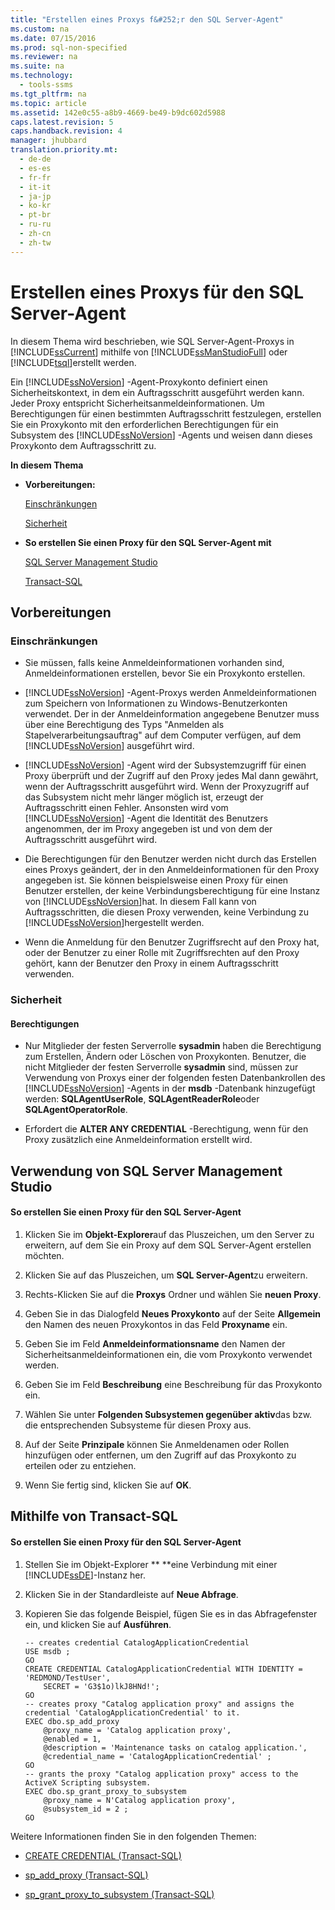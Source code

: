 ```yaml
---
title: "Erstellen eines Proxys f&#252;r den SQL Server-Agent"
ms.custom: na
ms.date: 07/15/2016
ms.prod: sql-non-specified
ms.reviewer: na
ms.suite: na
ms.technology: 
  - tools-ssms
ms.tgt_pltfrm: na
ms.topic: article
ms.assetid: 142e0c55-a8b9-4669-be49-b9dc602d5988
caps.latest.revision: 5
caps.handback.revision: 4
manager: jhubbard
translation.priority.mt: 
  - de-de
  - es-es
  - fr-fr
  - it-it
  - ja-jp
  - ko-kr
  - pt-br
  - ru-ru
  - zh-cn
  - zh-tw
---
```

# Erstellen eines Proxys f&#252;r den SQL Server-Agent
In diesem Thema wird beschrieben, wie SQL Server-Agent-Proxys in [!INCLUDE[ssCurrent](../content/includes/ssCurrent_md.md)] mithilfe von [!INCLUDE[ssManStudioFull](../content/includes/ssManStudioFull_md.md)] oder [!INCLUDE[tsql](../content/includes/tsql_md.md)]erstellt werden.  
  
Ein [!INCLUDE[ssNoVersion](../content/includes/ssNoVersion_md.md)] -Agent-Proxykonto definiert einen Sicherheitskontext, in dem ein Auftragsschritt ausgeführt werden kann. Jeder Proxy entspricht Sicherheitsanmeldeinformationen. Um Berechtigungen für einen bestimmten Auftragsschritt festzulegen, erstellen Sie ein Proxykonto mit den erforderlichen Berechtigungen für ein Subsystem des [!INCLUDE[ssNoVersion](../content/includes/ssNoVersion_md.md)] -Agents und weisen dann dieses Proxykonto dem Auftragsschritt zu.  
  
**In diesem Thema**  
  
-   **Vorbereitungen:**  
  
    [Einschränkungen](#Restrictions)  
  
    [Sicherheit](#Security)  
  
-   **So erstellen Sie einen Proxy für den SQL Server-Agent mit**  
  
    [SQL Server Management Studio](#SSMSProcedure)  
  
    [Transact-SQL](#TsqlProcedure)  
  
## <a name="BeforeYouBegin"></a>Vorbereitungen  
  
### <a name="Restrictions"></a>Einschränkungen  
  
-   Sie müssen, falls keine Anmeldeinformationen vorhanden sind, Anmeldeinformationen erstellen, bevor Sie ein Proxykonto erstellen.  
  
-   [!INCLUDE[ssNoVersion](../content/includes/ssNoVersion_md.md)] -Agent-Proxys werden Anmeldeinformationen zum Speichern von Informationen zu Windows-Benutzerkonten verwendet. Der in der Anmeldeinformation angegebene Benutzer muss über eine Berechtigung des Typs "Anmelden als Stapelverarbeitungsauftrag" auf dem Computer verfügen, auf dem [!INCLUDE[ssNoVersion](../content/includes/ssNoVersion_md.md)] ausgeführt wird.  
  
-   [!INCLUDE[ssNoVersion](../content/includes/ssNoVersion_md.md)] -Agent wird der Subsystemzugriff für einen Proxy überprüft und der Zugriff auf den Proxy jedes Mal dann gewährt, wenn der Auftragsschritt ausgeführt wird. Wenn der Proxyzugriff auf das Subsystem nicht mehr länger möglich ist, erzeugt der Auftragsschritt einen Fehler. Ansonsten wird vom [!INCLUDE[ssNoVersion](../content/includes/ssNoVersion_md.md)] -Agent die Identität des Benutzers angenommen, der im Proxy angegeben ist und von dem der Auftragsschritt ausgeführt wird.  
  
-   Die Berechtigungen für den Benutzer werden nicht durch das Erstellen eines Proxys geändert, der in den Anmeldeinformationen für den Proxy angegeben ist. Sie können beispielsweise einen Proxy für einen Benutzer erstellen, der keine Verbindungsberechtigung für eine Instanz von [!INCLUDE[ssNoVersion](../content/includes/ssNoVersion_md.md)]hat. In diesem Fall kann von Auftragsschritten, die diesen Proxy verwenden, keine Verbindung zu [!INCLUDE[ssNoVersion](../content/includes/ssNoVersion_md.md)]hergestellt werden.  
  
-   Wenn die Anmeldung für den Benutzer Zugriffsrecht auf den Proxy hat, oder der Benutzer zu einer Rolle mit Zugriffsrechten auf den Proxy gehört, kann der Benutzer den Proxy in einem Auftragsschritt verwenden.  
  
### <a name="Security"></a>Sicherheit  
  
#### <a name="Permissions"></a>Berechtigungen  
  
-   Nur Mitglieder der festen Serverrolle **sysadmin** haben die Berechtigung zum Erstellen, Ändern oder Löschen von Proxykonten. Benutzer, die nicht Mitglieder der festen Serverrolle **sysadmin** sind, müssen zur Verwendung von Proxys einer der folgenden festen Datenbankrollen des [!INCLUDE[ssNoVersion](../content/includes/ssNoVersion_md.md)] -Agents in der **msdb** -Datenbank hinzugefügt werden: **SQLAgentUserRole**, **SQLAgentReaderRole**oder **SQLAgentOperatorRole**.  
  
-   Erfordert die **ALTER ANY CREDENTIAL** -Berechtigung, wenn für den Proxy zusätzlich eine Anmeldeinformation erstellt wird.  
  
## <a name="SSMSProcedure"></a>Verwendung von SQL Server Management Studio  
  
#### So erstellen Sie einen Proxy für den SQL Server-Agent  
  
1.  Klicken Sie im **Objekt-Explorer**auf das Pluszeichen, um den Server zu erweitern, auf dem Sie ein Proxy auf dem SQL Server-Agent erstellen möchten.  
  
2.  Klicken Sie auf das Pluszeichen, um **SQL Server-Agent**zu erweitern.  
  
3.  Rechts\-Klicken Sie auf die **Proxys** Ordner und wählen Sie **neuen Proxy**.  
  
4.  Geben Sie in das Dialogfeld **Neues Proxykonto** auf der Seite **Allgemein** den Namen des neuen Proxykontos in das Feld **Proxyname** ein.  
  
5.  Geben Sie im Feld **Anmeldeinformationsname** den Namen der Sicherheitsanmeldeinformationen ein, die vom Proxykonto verwendet werden.  
  
6.  Geben Sie im Feld **Beschreibung** eine Beschreibung für das Proxykonto ein.  
  
7.  Wählen Sie unter **Folgenden Subsystemen gegenüber aktiv**das bzw. die entsprechenden Subsysteme für diesen Proxy aus.  
  
8.  Auf der Seite **Prinzipale** können Sie Anmeldenamen oder Rollen hinzufügen oder entfernen, um den Zugriff auf das Proxykonto zu erteilen oder zu entziehen.  
  
9. Wenn Sie fertig sind, klicken Sie auf **OK**.  
  
## <a name="TsqlProcedure"></a>Mithilfe von Transact\-SQL  
  
#### So erstellen Sie einen Proxy für den SQL Server-Agent  
  
1.  Stellen Sie im Objekt-Explorer ** **eine Verbindung mit einer [!INCLUDE[ssDE](../content/includes/ssDE_md.md)]-Instanz her.  
  
2.  Klicken Sie in der Standardleiste auf **Neue Abfrage**.  
  
3.  Kopieren Sie das folgende Beispiel, fügen Sie es in das Abfragefenster ein, und klicken Sie auf **Ausführen**.  
  
    ```  
    -- creates credential CatalogApplicationCredential  
    USE msdb ;  
    GO  
    CREATE CREDENTIAL CatalogApplicationCredential WITH IDENTITY = 'REDMOND/TestUser',   
        SECRET = 'G3$1o)lkJ8HNd!';  
    GO  
    -- creates proxy "Catalog application proxy" and assigns the credential 'CatalogApplicationCredential' to it.  
    EXEC dbo.sp_add_proxy  
        @proxy_name = 'Catalog application proxy',  
        @enabled = 1,  
        @description = 'Maintenance tasks on catalog application.',  
        @credential_name = 'CatalogApplicationCredential' ;  
    GO  
    -- grants the proxy "Catalog application proxy" access to the ActiveX Scripting subsystem.  
    EXEC dbo.sp_grant_proxy_to_subsystem  
        @proxy_name = N'Catalog application proxy',  
        @subsystem_id = 2 ;  
    GO  
    ```  
  
Weitere Informationen finden Sie in den folgenden Themen:  
  
-   [CREATE CREDENTIAL (Transact-SQL)](assetId:///d5e9ae69-41d9-4e46-b13d-404b88a32d9d)  
  
-   [sp_add_proxy (Transact-SQL)](assetId:///cb59df37-f103-439b-bec1-2871fb669a8b)  
  
-   [sp_grant_proxy_to_subsystem (Transact-SQL)](assetId:///866aaa27-a1e0-453a-9b1b-af39431ad9c2)  
  
